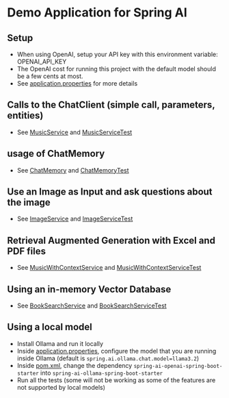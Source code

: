 # Demo Application for Spring AI

## Setup
* When using OpenAI, setup your API key with this environment variable: OPENAI_API_KEY
* The OpenAI cost for running this project with the default model should be a few cents at most. 
* See [application.properties](src/main/resources/application.properties) for more details

## Calls to the ChatClient (simple call, parameters, entities)
* See [MusicService](src/main/java/com/spring/music/MusicService.java) and [MusicServiceTest](src/test/java/com/spring/music/MusicServiceTest.java)

## usage of ChatMemory
* See [ChatMemory](src/main/java/com/spring/memory/ChatMemoryService.java) and [ChatMemoryTest](src/test/java/com/spring/memory/ChatMemoryServiceTest.java)

## Use an Image as Input and ask questions about the image
* See [ImageService](src/main/java/com/spring/image/ImageService.java) and [ImageServiceTest](src/test/java/com/spring/image/ImageServiceTest.java)

## Retrieval Augmented Generation with Excel and PDF files
* See [MusicWithContextService](src/main/java/com/spring/music/MusicWithContextService.java) and [MusicWithContextServiceTest](src/test/java/com/spring/music/MusicWithContextServiceTest.java)

## Using an in-memory Vector Database
* See [BookSearchService](src/main/java/com/spring/book/BookSearchService.java) and [BookSearchServiceTest](src/test/java/com/spring/book/BookSearchServiceTest.java)

## Using a local model
* Install Ollama and run it locally
* Inside [application.properties](src/main/resources/application.properties), configure the model that you are running inside Ollama (default is `spring.ai.ollama.chat.model=llama3.2`)
* Inside [pom.xml](src/main/resources/pom.xml), change the dependency `spring-ai-openai-spring-boot-starter` into `spring-ai-ollama-spring-boot-starter`
* Run all the tests (some will not be working as some of the features are not supported by local models)



